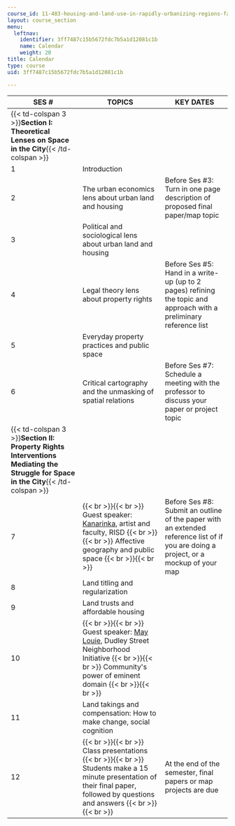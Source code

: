 ```yaml
---
course_id: 11-483-housing-and-land-use-in-rapidly-urbanizing-regions-fall-2011
layout: course_section
menu:
  leftnav:
    identifier: 3ff7487c15b5672fdc7b5a1d12081c1b
    name: Calendar
    weight: 20
title: Calendar
type: course
uid: 3ff7487c15b5672fdc7b5a1d12081c1b

---
```


| SES # | TOPICS | KEY DATES |
| --- | --- | --- |
| {{< td-colspan 3 >}}**Section I: Theoretical Lenses on Space in the City**{{< /td-colspan >}} |||
| 1 | Introduction | &nbsp; |
| 2 | The urban economics lens about urban land and housing | Before Ses #3: Turn in one page description of proposed final paper/map topic |
| 3 | Political and sociological lens about urban land and housing | &nbsp; |
| 4 | Legal theory lens about property rights | Before Ses #5: Hand in a write-up (up to 2 pages) refining the topic and approach with a preliminary reference list |
| 5 | Everyday property practices and public space | &nbsp; |
| 6 | Critical cartography and the unmasking of spatial relations | Before Ses #7: Schedule a meeting with the professor to discuss your paper or project topic |
| {{< td-colspan 3 >}}**Section II: Property Rights Interventions Mediating the Struggle for Space in the City**{{< /td-colspan >}} |||
| 7 |  {{< br >}}{{< br >}} Guest speaker: [Kanarinka](http://www.kanarinka.com/project/boston-coastline-future-past/), artist and faculty, RISD {{< br >}}{{< br >}} Affective geography and public space {{< br >}}{{< br >}}  | Before Ses #8: Submit an outline of the paper with an extended reference list of if you are doing a project, or a mockup of your map |
| 8 | Land titling and regularization | &nbsp; |
| 9 | Land trusts and affordable housing | &nbsp; |
| 10 |  {{< br >}}{{< br >}} Guest speaker: [May Louie](http://static1.squarespace.com/static/5515d04fe4b0263cc20b3984/t/5527c7dce4b0c85c2c9cf841/1428670428546/Dudley+Street+Neighborhood+Initiative+youth+members+help+make+abandoned+lot+shine+-+Roxbury+-+Your+Town+-+Boston+8.6.12.pdf), Dudley Street Neighborhood Initiative {{< br >}}{{< br >}} Community's power of eminent domain {{< br >}}{{< br >}}  | &nbsp; |
| 11 | Land takings and compensation: How to make change, social cognition | &nbsp; |
| 12 |  {{< br >}}{{< br >}} Class presentations {{< br >}}{{< br >}} Students make a 15 minute presentation of their final paper, followed by questions and answers {{< br >}}{{< br >}}  | At the end of the semester, final papers or map projects are due